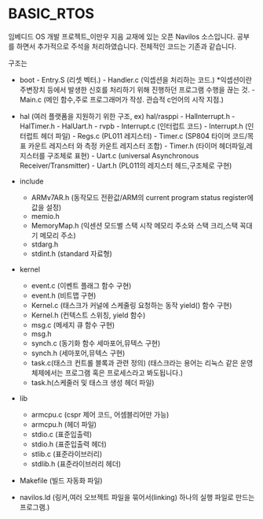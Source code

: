 # BASIC_RTOS
임베디드 OS 개발 프로젝트_이만우 지음 교재에 있는 오픈 Navilos 소스입니다. 공부를 하면서 추가적으로 주석을 처리하였습니다.
전체적인 코드는 기존과 같습니다.

구조는

- boot 
      - Entry.S (리셋 벡터.)
      - Handler.c (익셉션을 처리하는 코드.) *익셉션이란 주변장치 등에서 발생한 신호를 처리하기 위해 진행하던 프로그램 수행을 끊는 것.
      - Main.c (메인 함수,주로 프로그래머가 작성. 관습적 c언어의 시작 지점.)
      
- hal (여러 플랫폼을 지원하기 위한 구조, ex) hal/rasppi
      - HalInterrupt.h
      - HalTimer.h
      - HalUart.h
      - rvpb
        - Interrupt.c (인터럽트 코드)
        - Interrupt.h (인터럽트 헤더 파일)
        - Regs.c (PL011 레지스터)
        - Timer.c (SP804 타이머 코드/목표 카운트 레지스터 와 측정 카운트 레지스터 조합)
        - Timer.h (타이머 헤더파일,레지스터를 구조체로 표현)
        - Uart.c (universal Asynchronous Receiver/Transmitter)
        - Uart.h (PL011의 레지스터 헤드,구조체로 구현)
      
- include
  - ARMv7AR.h (동작모드 전환값/ARM의 current program status register에 값을 설정)
  - memio.h 
  - MemoryMap.h (익센션 모드별 스택 시작 메모리 주소와 스택 크리,스택 꼭대기 메모리 주소)
  - stdarg.h 
  - stdint.h (standard 자료형)

- kernel
  - event.c (이벤트 플래그 함수 구현)
  - event.h (비트맵 구현)
  - Kernel.c (태스크가 커널에 스케줄링 요청하는 동작 yield() 함수 구현)
  - Kernel.h (컨텍스트 스위칭, yield 함수)
  - msg.c (메세지 큐 함수 구현)
  - msg.h
  - synch.c (동기화 함수 세마포어,뮤텍스 구현)
  - synch.h (세마포어,뮤텍스 구현)
  - task.c(태스크 컨트롤 블록과 관련 정의)
  (태스크라는 용어는 리눅스 같은 운영체제에서는 프로그램 혹은 프로세스라고 봐도됩니다.)
  - task.h(스케줄러 및 태스크 생성 헤더 파일)
- lib
  - armcpu.c (cspr 제어 코드, 어셈블리어만 가능)
  - armcpu.h (헤더 파일)
  - stdio.c (표준입출력)
  - stdio.h (표준입출력 헤더)
  - stlib.c (표준라이브러리)
  - stdlib.h (표준라이브러리 헤더)
- Makefile   (빌드 자동화 파일)
- navilos.ld (링커,여러 오브젝트 파일을 묶어서(linking) 하나의 실행 파일로 만드는 프로그램.)

      
